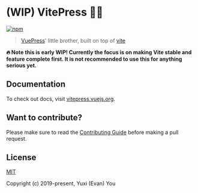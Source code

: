# (WIP) VitePress 📝💨

[![npm](https://img.shields.io/npm/v/vitepress)](https://www.npmjs.com/package/vitepress)

> [VuePress](http://vuepress.vuejs.org/)' little brother, built on top of [vite](https://github.com/vuejs/vite)

**:fire: Note this is early WIP! Currently the focus is on making Vite stable and feature complete first. It is not recommended to use this for anything serious yet.**

## Documentation

To check out docs, visit [vitepress.vuejs.org](https://vitepress.vuejs.org).

## Want to contribute?

Please make sure to read the [Contributing Guide](./.github/contributing.md) before making a pull request.

## License

[MIT](https://opensource.org/licenses/MIT)

Copyright (c) 2019-present, Yuxi (Evan) You
